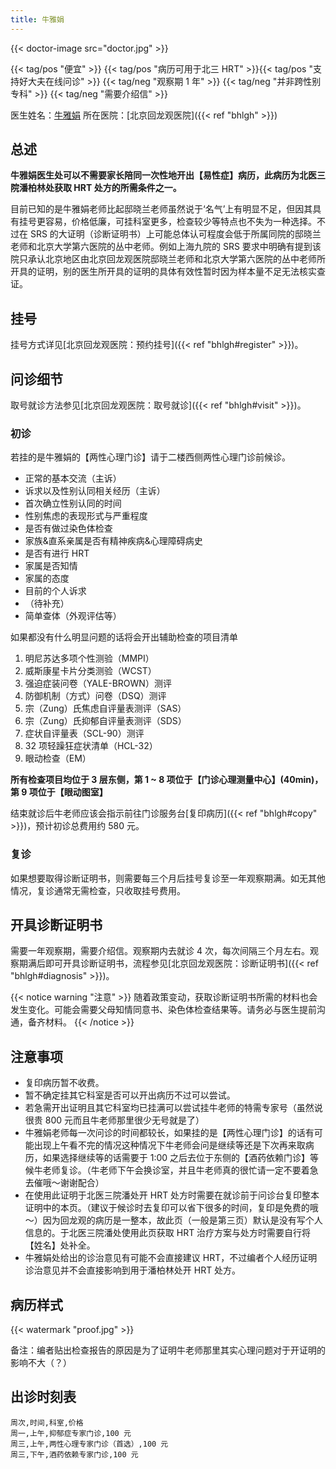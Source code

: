 ```yaml
---
title: 牛雅娟
---
```


{{< doctor-image src="doctor.jpg" >}}

{{< tag/pos "便宜" >}}
{{< tag/pos "病历可用于北三 HRT" >}}{{< tag/pos "支持好大夫在线问诊" >}}
{{< tag/neg "观察期 1 年" >}}
{{< tag/neg "并非跨性别专科" >}}
 {{< tag/neg "需要介绍信" >}}

医生姓名：[牛雅娟](https://www.haodf.com/doctor/7541.html)
所在医院：[北京回龙观医院]({{< ref "bhlgh" >}})

## 总述

**牛雅娟医生处可以不需要家长陪同一次性地开出【易性症】病历，此病历为北医三院潘柏林处获取 HRT 处方的所需条件之一。**

目前已知的是牛雅娟老师比起邸晓兰老师虽然说于‘名气’上有明显不足，但因其具有挂号更容易，价格低廉，可挂科室更多，检查较少等特点也不失为一种选择。不过在 SRS 的大证明（诊断证明书）上可能总体认可程度会低于所属同院的邸晓兰老师和北京大学第六医院的丛中老师。例如上海九院的 SRS 要求中明确有提到该院只承认北京地区由北京回龙观医院邸晓兰老师和北京大学第六医院的丛中老师所开具的证明，别的医生所开具的证明的具体有效性暂时因为样本量不足无法核实查证。

## 挂号

挂号方式详见[北京回龙观医院：预约挂号]({{< ref "bhlgh#register" >}})。

## 问诊细节

取号就诊方法参见[北京回龙观医院：取号就诊]({{< ref "bhlgh#visit" >}})。

### 初诊

若挂的是牛雅娟的【两性心理门诊】请于二楼西侧两性心理门诊前候诊。

- 正常的基本交流（主诉）
- 诉求以及性别认同相关经历（主诉）
- 首次确立性别认同的时间
- 性别焦虑的表现形式与严重程度
- 是否有做过染色体检查
- 家族&直系亲属是否有精神疾病&心理障碍病史
- 是否有进行 HRT
- 家属是否知情
- 家属的态度
- 目前的个人诉求
- （待补充）
- 简单查体（外观评估等）

如果都没有什么明显问题的话将会开出辅助检查的项目清单

1. 明尼苏达多项个性测验（MMPI）
1. 威斯康星卡片分类测验（WCST）
1. 强迫症装问卷（YALE-BROWN）测评
1. 防御机制（方式）问卷（DSQ）测评
1. 宗（Zung）氏焦虑自评量表测评（SAS）
1. 宗（Zung）氏抑郁自评量表测评（SDS）
1. 症状自评量表（SCL-90）测评
1. 32 项轻躁狂症状清单（HCL-32）
1. 眼动检查（EM）

**所有检查项目均位于 3 层东侧，第 1 ~ 8 项位于【门诊心理测量中心】(40min)，第 9 项位于【眼动图室】**

结束就诊后牛老师应该会指示前往门诊服务台[复印病历]({{< ref "bhlgh#copy" >}})，预计初诊总费用约 580 元。

### 复诊

如果想要取得诊断证明书，则需要每三个月后挂号复诊至一年观察期满。如无其他情况，复诊通常无需检查，只收取挂号费用。

## 开具诊断证明书

需要一年观察期，需要介绍信。观察期内去就诊 4 次，每次间隔三个月左右。观察期满后即可开具诊断证明书，流程参见[北京回龙观医院：诊断证明书]({{< ref "bhlgh#diagnosis" >}})。

{{< notice warning "注意" >}}
随着政策变动，获取诊断证明书所需的材料也会发生变化。可能会需要父母知情同意书、染色体检查结果等。请务必与医生提前沟通，备齐材料。
{{< /notice >}}

## 注意事项

- 复印病历暂不收费。
- 暂不确定挂其它科室是否可以开出病历不过可以尝试。
- 若急需开出证明且其它科室均已挂满可以尝试挂牛老师的特需专家号（虽然说很贵 800 元而且牛老师那里很少无号就是了）
- 牛雅娟老师每一次问诊的时间都较长，如果挂的是【两性心理门诊】的话有可能出现上午看不完的情况这种情况下牛老师会问是继续等还是下次再来取病历，如果选择继续等的话需要于 1:00 之后去位于东侧的【酒药依赖门诊】等候牛老师复诊。（牛老师下午会换诊室，并且牛老师真的很忙请一定不要着急去催哦～谢谢配合）
- 在使用此证明于北医三院潘处开 HRT 处方时需要在就诊前于问诊台复印整本证明中的本页。（建议于候诊时去复印可以省下很多的时间，复印是免费的哦～）因为回龙观的病历是一整本，故此页（一般是第三页）默认是没有写个人信息的。于北医三院潘处使用此页获取 HRT 治疗方案与处方时需要自行将【姓名】处补全。
- 牛雅娟处给出的诊治意见有可能不会直接建议 HRT，不过编者个人经历证明诊治意见并不会直接影响到用于潘柏林处开 HRT 处方。

## 病历样式

{{< watermark "proof.jpg" >}}

备注：编者贴出检查报告的原因是为了证明牛老师那里其实心理问题对于开证明的影响不大（？）

## 出诊时刻表

```csv
周次,时间,科室,价格
周一,上午,抑郁症专家门诊,100 元
周三,上午,两性心理专家门诊（首选）,100 元
周三,下午,酒药依赖专家门诊,100 元
```
